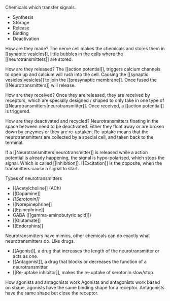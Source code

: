 Chemicals which transfer signals.
- Synthesis
- Storage
- Release
- Binding
- Deactivation

How are they made?
The nerve cell makes the chemicals and stores them in [[synaptic vesicles]], little bubbles in the cells where the [[neurotransmitters]] are stored.


How are they released?
The [[action potential]], triggers calcium channels to open up and calcium will rush into the cell. Causing the [[synaptic vesicles|vesicles]] to join the [[presynaptic membrane]]. Once fused the [[Neurotransmitters]] will release.

How are they received?
Once they are released, they are received by receptors, which are specially designed / shaped to only take in one type of [[Neurotransmitters|neurotransmitter]]. Once received, a [[action potential]] is triggered.

How are they deactivated and recycled?
Neurotransmitters floating in the space between need to be deactivated. Either they float away or are broken down by enzymes or they are re-uptaken. Re-uptake means that the neurotransmitters are collected by a special cell, and taken back to the terminal.

If a [[Neurotransmitters|neurotransmitter]] is released while a action potential is already happening, the signal is hypo-polarised, which stops the signal. Which is called [[inhibition]]. [[Excitation]] is the opposite, when the transmitters cause a signal to start. 

Types of neurotransmitters
- [[Acetylcholine]] (ACh)
- [[Dopamine]]
- *[[Serotonin]]*
- [[Norepinephrine]]
- [[Epinephrine]]
- GABA ([[gamma-aminobutyric acid]])
- [[Glutamate]]
- [[Endorphins]]

Neurotransmitters have mimics, other chemicals can do exactly what neurotransmitters do. Like drugs.
* [[Agonist]], a drug that increases the length of the neurotransmitter or acts as one.
* [[Antagonist]], a drug that blocks or decreases the function of a neurotransmitter
* [[Re-uptake inhibitor]], makes the re-uptake of serotonin slow/stop.

How agonists and antagonists work
Agonists and antagonists work based on shape, agonists have the same binding shape for a receptor. Antagonists have the same shape but close the receptor.
